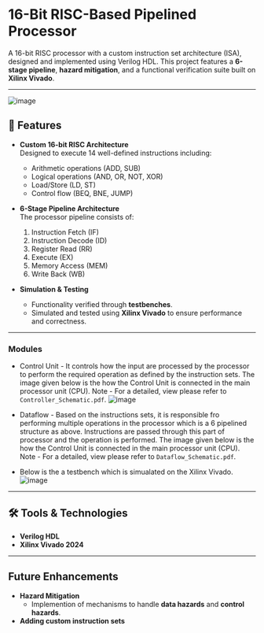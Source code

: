 # 16-Bit RISC-Based Pipelined Processor

A 16-bit RISC processor with a custom instruction set architecture (ISA), designed and implemented using Verilog HDL. This project features a **6-stage pipeline**, **hazard mitigation**, and a functional verification suite built on **Xilinx Vivado**.


---
![image](https://github.com/user-attachments/assets/c165bae5-0e07-4e60-bb74-727b314dda6c)

## 🚀 Features

- **Custom 16-bit RISC Architecture**  
  Designed to execute 14 well-defined instructions including:
  - Arithmetic operations (ADD, SUB)
  - Logical operations (AND, OR, NOT, XOR)
  - Load/Store (LD, ST)
  - Control flow (BEQ, BNE, JUMP)

- **6-Stage Pipeline Architecture**  
  The processor pipeline consists of:
  1. Instruction Fetch (IF)  
  2. Instruction Decode (ID)  
  3. Register Read (RR)  
  4. Execute (EX)  
  5. Memory Access (MEM)  
  6. Write Back (WB)

- **Simulation & Testing**
  - Functionality verified through **testbenches**.
  - Simulated and tested using **Xilinx Vivado** to ensure performance and correctness.
---
### Modules
- Control Unit - It controls how the input are processed by the processor to perform the required operation as defined by the instruction sets. The image given below is the how the Control Unit is connected in the main processor unit (CPU).
Note - For a detailed, view please refer to `Controller_Schematic.pdf`.
![image](https://github.com/user-attachments/assets/be6a420f-8e39-43d1-9599-280b74be233b)
- Dataflow - Based on the instructions sets, it is responsible fro performing multiple operations in the processor which is a 6 pipelined structure as above. Instructions are passed through this part of processor and the operation is performed. The image given below is the how the Control Unit is connected in the main processor unit (CPU).
Note - For a detailed, view please refer to `Dataflow_Schematic.pdf`.

- Below is the a testbench which is simualated on the Xilinx Vivado. 
![image](https://github.com/user-attachments/assets/34698b29-6878-41de-8430-adc4aa36da32)

---

## 🛠️ Tools & Technologies

- **Verilog HDL**
- **Xilinx Vivado 2024**

---
## Future Enhancements
- **Hazard Mitigation**
  - Implemention of  mechanisms to handle **data hazards** and **control hazards**.
-  **Adding custom instruction sets**

